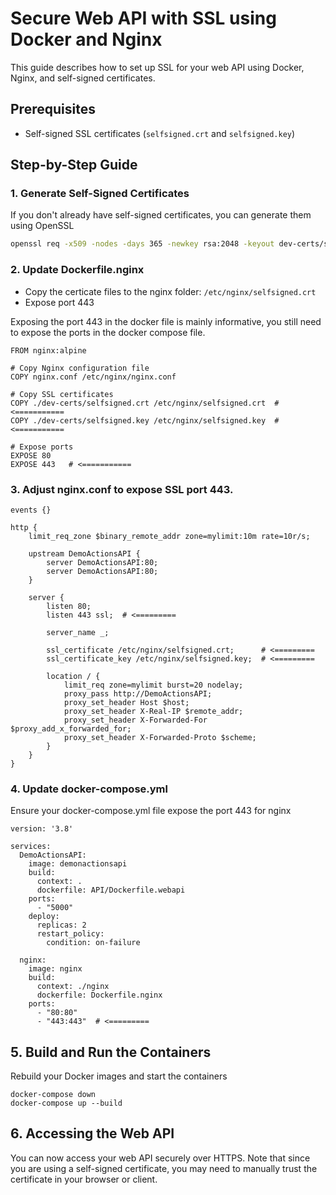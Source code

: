 # Secure Web API with SSL using Docker and Nginx

This guide describes how to set up SSL for your web API using Docker, Nginx, and self-signed certificates.

## Prerequisites

- Self-signed SSL certificates (`selfsigned.crt` and `selfsigned.key`)

## Step-by-Step Guide

### 1. Generate Self-Signed Certificates

If you don't already have self-signed certificates, you can generate them using OpenSSL

```sh
openssl req -x509 -nodes -days 365 -newkey rsa:2048 -keyout dev-certs/selfsigned.key -out dev-certs/selfsigned.crt
```

### 2. Update Dockerfile.nginx
- Copy the certicate files to the nginx folder: ```/etc/nginx/selfsigned.crt```
- Expose port 443

Exposing the port 443 in the docker file is mainly informative, you still need to expose the ports in the docker compose file.

```
FROM nginx:alpine

# Copy Nginx configuration file
COPY nginx.conf /etc/nginx/nginx.conf

# Copy SSL certificates
COPY ./dev-certs/selfsigned.crt /etc/nginx/selfsigned.crt  # <===========
COPY ./dev-certs/selfsigned.key /etc/nginx/selfsigned.key  # <===========

# Expose ports
EXPOSE 80
EXPOSE 443   # <===========
```

### 3. Adjust nginx.conf to expose SSL port 443.

```
events {}

http {
    limit_req_zone $binary_remote_addr zone=mylimit:10m rate=10r/s;

    upstream DemoActionsAPI {
        server DemoActionsAPI:80;
        server DemoActionsAPI:80;
    }

    server {
        listen 80;
        listen 443 ssl;  # <=========

        server_name _;

        ssl_certificate /etc/nginx/selfsigned.crt;      # <=========
        ssl_certificate_key /etc/nginx/selfsigned.key;  # <=========

        location / {
            limit_req zone=mylimit burst=20 nodelay;
            proxy_pass http://DemoActionsAPI;
            proxy_set_header Host $host;
            proxy_set_header X-Real-IP $remote_addr;
            proxy_set_header X-Forwarded-For $proxy_add_x_forwarded_for;
            proxy_set_header X-Forwarded-Proto $scheme;
        }
    }
}

```

### 4. Update docker-compose.yml

Ensure your docker-compose.yml file expose the port 443 for nginx

```
version: '3.8'

services:
  DemoActionsAPI:
    image: demonactionsapi
    build:
      context: .
      dockerfile: API/Dockerfile.webapi
    ports:
      - "5000"
    deploy:
      replicas: 2
      restart_policy:
        condition: on-failure

  nginx:
    image: nginx
    build:
      context: ./nginx
      dockerfile: Dockerfile.nginx
    ports:
      - "80:80"
      - "443:443"  # <========= 

```

## 5. Build and Run the Containers 

Rebuild your Docker images and start the containers

```
docker-compose down
docker-compose up --build
```

## 6. Accessing the Web API

You can now access your web API securely over HTTPS. Note that since you are using a self-signed certificate, you may need to manually trust the certificate in your browser or client.
